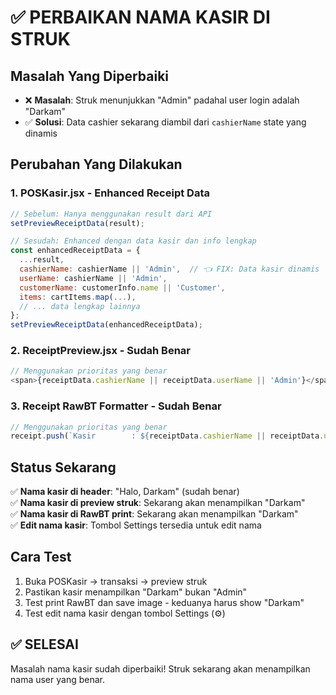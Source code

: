 # ✅ PERBAIKAN NAMA KASIR DI STRUK

## Masalah Yang Diperbaiki
- ❌ **Masalah**: Struk menunjukkan "Admin" padahal user login adalah "Darkam"
- ✅ **Solusi**: Data cashier sekarang diambil dari `cashierName` state yang dinamis

## Perubahan Yang Dilakukan

### 1. POSKasir.jsx - Enhanced Receipt Data
```javascript
// Sebelum: Hanya menggunakan result dari API
setPreviewReceiptData(result);

// Sesudah: Enhanced dengan data kasir dan info lengkap
const enhancedReceiptData = {
  ...result,
  cashierName: cashierName || 'Admin',  // 👈 FIX: Data kasir dinamis
  userName: cashierName || 'Admin',
  customerName: customerInfo.name || 'Customer',
  items: cartItems.map(...),
  // ... data lengkap lainnya
};
setPreviewReceiptData(enhancedReceiptData);
```

### 2. ReceiptPreview.jsx - Sudah Benar
```javascript
// Menggunakan prioritas yang benar
<span>{receiptData.cashierName || receiptData.userName || 'Admin'}</span>
```

### 3. Receipt RawBT Formatter - Sudah Benar
```javascript
// Menggunakan prioritas yang benar
receipt.push(`Kasir        : ${receiptData.cashierName || receiptData.userName || 'Admin'}`)
```

## Status Sekarang
✅ **Nama kasir di header**: "Halo, Darkam" (sudah benar)  
✅ **Nama kasir di preview struk**: Sekarang akan menampilkan "Darkam"  
✅ **Nama kasir di RawBT print**: Sekarang akan menampilkan "Darkam"  
✅ **Edit nama kasir**: Tombol Settings tersedia untuk edit nama  

## Cara Test
1. Buka POSKasir → transaksi → preview struk
2. Pastikan kasir menampilkan "Darkam" bukan "Admin"
3. Test print RawBT dan save image - keduanya harus show "Darkam"
4. Test edit nama kasir dengan tombol Settings (⚙️)

## ✅ SELESAI
Masalah nama kasir sudah diperbaiki! Struk sekarang akan menampilkan nama user yang benar.